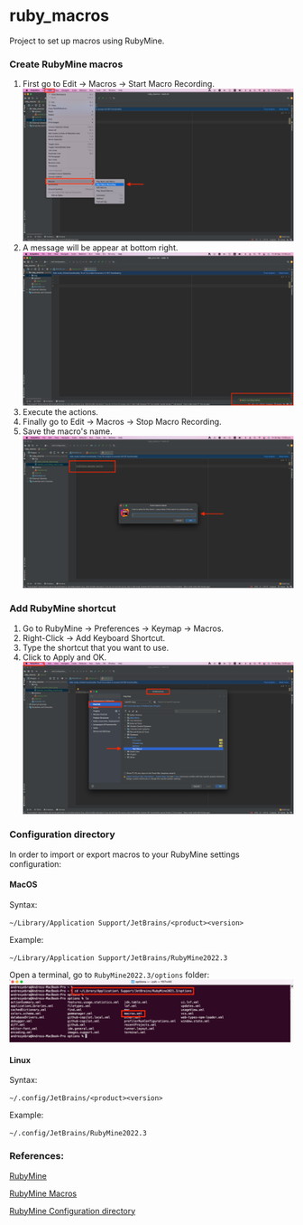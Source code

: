 # ruby_macros
Project to set up macros using RubyMine. 


### Create RubyMine macros

1. First go to Edit -> Macros -> Start Macro Recording.
   ![start record macro](img/start_record_macro.png)
2. A message will be appear at bottom right.
   ![started recording macro](img/started_recording_macro.png)
3. Execute the actions.
4. Finally go to Edit -> Macros -> Stop Macro Recording.
5. Save the macro's name.
   ![action macros](img/action_macros.png)

### Add RubyMine shortcut

1. Go to RubyMine -> Preferences -> Keymap -> Macros.
2. Right-Click -> Add Keyboard Shortcut.
3. Type the shortcut that you want to use. 
4. Click to Apply and OK.
   ![add shourtcut](img/add_shourtcut.png)


### Configuration directory
In order to import or export macros to your RubyMine settings configuration:

#### MacOS

Syntax: 

`~/Library/Application Support/JetBrains/<product><version>`

Example: 

`~/Library/Application Support/JetBrains/RubyMine2022.3`

Open a terminal, go to `RubyMine2022.3/options` folder: 
![terminal mac](img/terminal_mac.png)

#### Linux
Syntax:

`~/.config/JetBrains/<product><version>`

Example:

`~/.config/JetBrains/RubyMine2022.3`


### References:
[RubyMine](https://www.jetbrains.com/ruby/)

[RubyMine Macros](https://www.jetbrains.com/help/ruby/using-macros-in-the-editor.html)

[RubyMine Configuration directory](https://www.jetbrains.com/help/ruby/directories-used-by-the-ide-to-store-settings-caches-plugins-and-logs.html#config-directory)